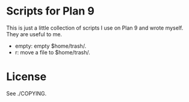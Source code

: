 Scripts for Plan 9
===================

This is just a little collection of scripts I
use on Plan 9 and wrote myself. They are useful to me.

* empty: empty $home/trash/.
* r: move a file to $home/trash/.

License
=======

See ./COPYING.
